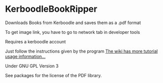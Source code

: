 # KerboodleBookRipper
Downloads Books from Kerboodle and saves them as a .pdf format


To get image link, you have to go to network tab in developer tools


Requires a kerboodle account


Just follow the instructions given by the program
[The wiki has more tutorial usage information...](https://github.com/Captain-ALM/KerboodleBookRipper/wiki)

Under GNU GPL Version 3

See packages for the license of the PDF library.